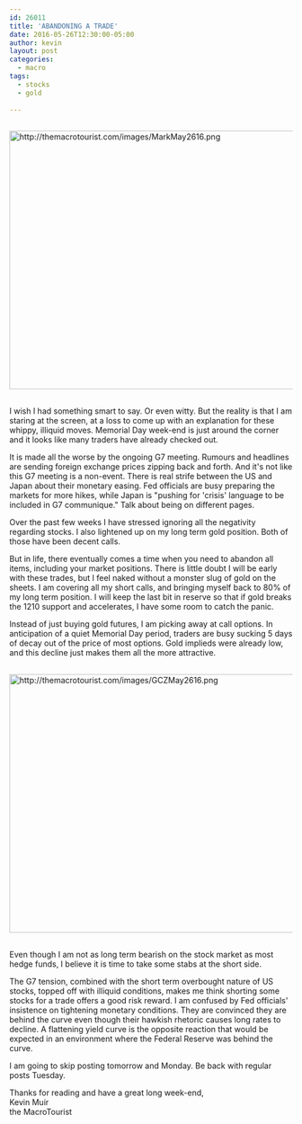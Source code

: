 ```yaml
---
id: 26011
title: 'ABANDONING A TRADE'
date: 2016-05-26T12:30:00-05:00
author: kevin
layout: post
categories:
  - macro
tags:
  - stocks
  - gold
   
---
```

<a href="http://themacrotourist.com/images/MarkMay2616.png"><img src="http://themacrotourist.com/images/MarkMay2616.png" alt="http://themacrotourist.com/images/MarkMay2616.png" width="750" height="460" style="margin:30px auto;display:block;"></a>

I wish I had something smart to say.  Or even witty.  But the reality is that I am staring at the screen, at a loss to come up with an explanation for these whippy, illiquid moves.  Memorial Day week-end is just around the corner and it looks like many traders have already checked out.

It is made all the worse by the ongoing G7 meeting.  Rumours and headlines are sending foreign exchange prices zipping back and forth.  And it's not like this G7 meeting is a non-event.  There is real strife between the US and Japan about their monetary easing.  Fed officials are busy preparing the markets for more hikes, while Japan is "pushing for 'crisis' language to be included in G7 communique."  Talk about being on different pages.

Over the past few weeks I have stressed ignoring all the negativity regarding stocks.  I also lightened up on my long term gold position.  Both of those have been decent calls.  

But in life, there eventually comes a time when you need to abandon all items, including your market positions.  There is little doubt I will be early with these trades, but I feel naked without a monster slug of gold on the sheets.  I am covering all my short calls, and bringing myself back to 80% of my long term position.  I will keep the last bit in reserve so that if gold breaks the 1210 support and accelerates, I have some room to catch the panic.  

Instead of just buying gold futures, I am picking away at call options.  In anticipation of a quiet Memorial Day period, traders are busy sucking 5 days of decay out of the price of most options.  Gold implieds were already low, and this decline just makes them all the more attractive. 

<a href="http://themacrotourist.com/images/GCZMay2616.png"><img src="http://themacrotourist.com/images/GCZMay2616.png" alt="http://themacrotourist.com/images/GCZMay2616.png" width="750" height="460" style="margin:30px auto;display:block;"></a>

Even though I am not as long term bearish on the stock market as most hedge funds, I believe it is time to take some stabs at the short side.  

The G7 tension, combined with the short term overbought nature of US stocks, topped off with illiquid conditions, makes me think shorting some stocks for a trade offers a good risk reward.  I am confused by Fed officials' insistence on tightening monetary conditions.  They are convinced they are behind the curve even though their hawkish rhetoric causes long rates to decline.  A flattening yield curve is the opposite reaction that would be expected in an environment where the Federal Reserve was behind the curve.

I am going to skip posting tomorrow and Monday.  Be back with regular posts Tuesday.

Thanks for reading and have a great long week-end,  
Kevin Muir  
the MacroTourist












